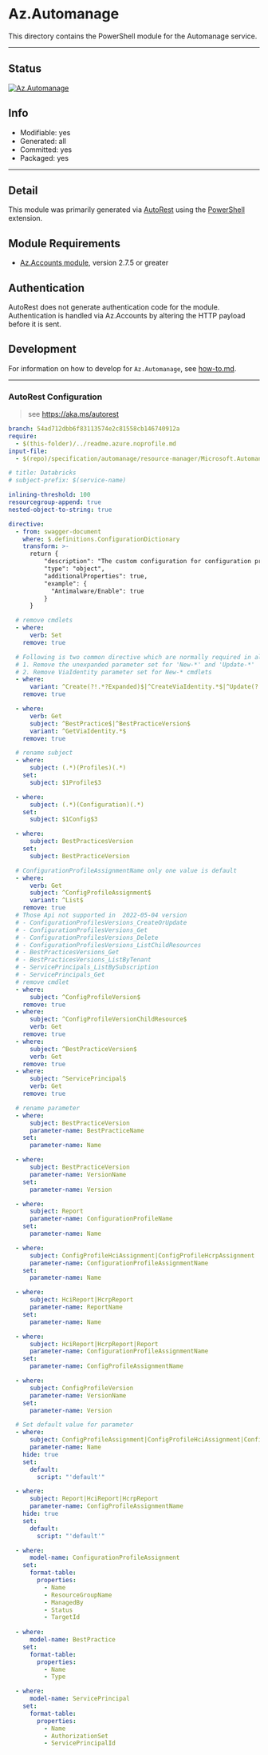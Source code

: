 <!-- region Generated -->
# Az.Automanage
This directory contains the PowerShell module for the Automanage service.

---
## Status
[![Az.Automanage](https://img.shields.io/powershellgallery/v/Az.Automanage.svg?style=flat-square&label=Az.Automanage "Az.Automanage")](https://www.powershellgallery.com/packages/Az.Automanage/)

## Info
- Modifiable: yes
- Generated: all
- Committed: yes
- Packaged: yes

---
## Detail
This module was primarily generated via [AutoRest](https://github.com/Azure/autorest) using the [PowerShell](https://github.com/Azure/autorest.powershell) extension.

## Module Requirements
- [Az.Accounts module](https://www.powershellgallery.com/packages/Az.Accounts/), version 2.7.5 or greater

## Authentication
AutoRest does not generate authentication code for the module. Authentication is handled via Az.Accounts by altering the HTTP payload before it is sent.

## Development
For information on how to develop for `Az.Automanage`, see [how-to.md](how-to.md).
<!-- endregion -->

---
### AutoRest Configuration
> see https://aka.ms/autorest

``` yaml
branch: 54ad712dbb6f83113574e2c81558cb146740912a
require:
  - $(this-folder)/../readme.azure.noprofile.md
input-file:
  - $(repo)/specification/automanage/resource-manager/Microsoft.Automanage/stable/2022-05-04/automanage.json

# title: Databricks
# subject-prefix: $(service-name)

inlining-threshold: 100
resourcegroup-append: true
nested-object-to-string: true

directive:
  - from: swagger-document
    where: $.definitions.ConfigurationDictionary
    transform: >-
      return {
          "description": "The custom configuration for configuration profile. Name and value pairs that define the configuration details of the configuration profile.",
          "type": "object",
          "additionalProperties": true,
          "example": {
            "Antimalware/Enable": true
          }
      }

  # remove cmdlets
  - where:
      verb: Set
    remove: true

  # Following is two common directive which are normally required in all the RPs
  # 1. Remove the unexpanded parameter set for 'New-*' and 'Update-*'
  # 2. Remove ViaIdentity parameter set for New-* cmdlets
  - where:
      variant: ^Create(?!.*?Expanded)$|^CreateViaIdentity.*$|^Update(?!.*?Expanded)
    remove: true

  - where:
      verb: Get
      subject: ^BestPractice$|^BestPracticeVersion$
      variant: ^GetViaIdentity.*$
    remove: true

  # rename subject
  - where:
      subject: (.*)(Profiles)(.*)
    set:
      subject: $1Profile$3

  - where:
      subject: (.*)(Configuration)(.*)
    set:
      subject: $1Config$3

  - where:
      subject: BestPracticesVersion
    set:
      subject: BestPracticeVersion

  # ConfigurationProfileAssignmentName only one value is default
  - where:
      verb: Get
      subject: ^ConfigProfileAssignment$
      variant: ^List$
    remove: true
  # Those Api not supported in  2022-05-04 version
  # - ConfigurationProfilesVersions_CreateOrUpdate
  # - ConfigurationProfilesVersions_Get
  # - ConfigurationProfilesVersions_Delete
  # - ConfigurationProfilesVersions_ListChildResources
  # - BestPracticesVersions_Get
  # - BestPracticesVersions_ListByTenant
  # - ServicePrincipals_ListBySubscription
  # - ServicePrincipals_Get
  # remove cmdlet 
  - where: 
      subject: ^ConfigProfileVersion$
    remove: true
  - where:
      subject: ^ConfigProfileVersionChildResource$
      verb: Get
    remove: true
  - where:
      subject: ^BestPracticeVersion$
      verb: Get
    remove: true
  - where:
      subject: ^ServicePrincipal$
      verb: Get
    remove: true

  # rename parameter
  - where:
      subject: BestPracticeVersion
      parameter-name: BestPracticeName
    set:
      parameter-name: Name

  - where:
      subject: BestPracticeVersion
      parameter-name: VersionName
    set:
      parameter-name: Version

  - where:
      subject: Report
      parameter-name: ConfigurationProfileName
    set:
      parameter-name: Name

  - where:
      subject: ConfigProfileHciAssignment|ConfigProfileHcrpAssignment
      parameter-name: ConfigurationProfileAssignmentName
    set:
      parameter-name: Name

  - where:
      subject: HciReport|HcrpReport
      parameter-name: ReportName
    set:
      parameter-name: Name

  - where:
      subject: HciReport|HcrpReport|Report
      parameter-name: ConfigurationProfileAssignmentName
    set:
      parameter-name: ConfigProfileAssignmentName

  - where:
      subject: ConfigProfileVersion
      parameter-name: VersionName
    set:
      parameter-name: Version

  # Set default value for parameter
  - where:
      subject: ConfigProfileAssignment|ConfigProfileHciAssignment|ConfigProfileHcrpAssignment
      parameter-name: Name
    hide: true
    set:
      default:
        script: "'default'"

  - where:
      subject: Report|HciReport|HcrpReport
      parameter-name: ConfigProfileAssignmentName
    hide: true
    set:
      default:
        script: "'default'"

  - where:
      model-name: ConfigurationProfileAssignment
    set:
      format-table:
        properties:
          - Name
          - ResourceGroupName
          - ManagedBy
          - Status
          - TargetId
  
  - where:
      model-name: BestPractice
    set:
      format-table:
        properties:
          - Name
          - Type

  - where:
      model-name: ServicePrincipal
    set:
      format-table:
        properties:
          - Name
          - AuthorizationSet
          - ServicePrincipalId
```
